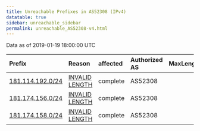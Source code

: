 ```yaml
---
title: Unreachable Prefixes in AS52308 (IPv4)
datatable: true
sidebar: unreachable_sidebar
permalink: unreachable_AS52308-v4.html
---
```


Data as of 2019-01-19 18:00:00 UTC


<div class="datatable-begin"></div>

| Prefix                                                     | Reason                                                                                                     | affected   | Authorized AS   |   MaxLength | Anchor                                         |   unreachable /24s |
|:-----------------------------------------------------------|:-----------------------------------------------------------------------------------------------------------|:-----------|:----------------|------------:|:-----------------------------------------------|-------------------:|
| [181.114.192.0/24](https://stat.ripe.net/181.114.192.0/24) | [INVALID LENGTH](https://rpki-validator.ripe.net/announcement-preview?asn=AS52308&prefix=181.114.192.0/24) | complete   | AS52308         |          19 | [LACNIC](unreachable_LACNIC_RPKI_Root-v4.html) |                  1 |
| [181.174.156.0/24](https://stat.ripe.net/181.174.156.0/24) | [INVALID LENGTH](https://rpki-validator.ripe.net/announcement-preview?asn=AS52308&prefix=181.174.156.0/24) | complete   | AS52308         |          19 | [LACNIC](unreachable_LACNIC_RPKI_Root-v4.html) |                  1 |
| [181.174.158.0/24](https://stat.ripe.net/181.174.158.0/24) | [INVALID LENGTH](https://rpki-validator.ripe.net/announcement-preview?asn=AS52308&prefix=181.174.158.0/24) | complete   | AS52308         |          19 | [LACNIC](unreachable_LACNIC_RPKI_Root-v4.html) |                  1 |

<div class="datatable-end"></div>
